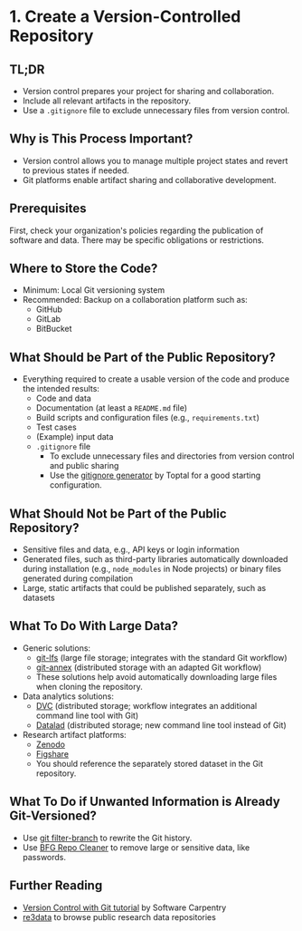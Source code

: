 # 1. Create a Version-Controlled Repository

## TL;DR

- Version control prepares your project for sharing and collaboration.
- Include all relevant artifacts in the repository.
- Use a `.gitignore` file to exclude unnecessary files from version control.

## Why is This Process Important?

- Version control allows you to manage multiple project states and revert to previous states if needed.
- Git platforms enable artifact sharing and collaborative development.

## Prerequisites

First, check your organization's policies regarding the publication of software and data.
There may be specific obligations or restrictions.

## Where to Store the Code?

- Minimum: Local Git versioning system
- Recommended: Backup on a collaboration platform such as:
  - GitHub
  - GitLab
  - BitBucket

## What Should be Part of the Public Repository?

- Everything required to create a usable version of the code and produce the intended results:
  - Code and data
  - Documentation (at least a `README.md` file)
  - Build scripts and configuration files (e.g., `requirements.txt`)
  - Test cases
  - (Example) input data
  - `.gitignore` file
    - To exclude unnecessary files and directories from version control and public sharing
    - Use the [gitignore generator](https://www.toptal.com/developers/gitignore) by Toptal for a good starting configuration.

## What Should Not be Part of the Public Repository?

- Sensitive files and data, e.g., API keys or login information
- Generated files, such as third-party libraries automatically downloaded during installation (e.g., `node_modules` in Node projects) or binary files generated during compilation
- Large, static artifacts that could be published separately, such as datasets

## What To Do With Large Data?

- Generic solutions:
  - [git-lfs](https://git-lfs.com) (large file storage; integrates with the standard Git workflow)
  - [git-annex](https://git-annex.branchable.com) (distributed storage with an adapted Git workflow)
  - These solutions help avoid automatically downloading large files when cloning the repository.
- Data analytics solutions:
  - [DVC](https://dvc.org) (distributed storage; workflow integrates an additional command line tool with Git)
  - [Datalad](https://handbook.datalad.org/en/latest/intro/executive_summary.html) (distributed storage; new command line tool instead of Git)
- Research artifact platforms:
  - [Zenodo](https://zenodo.org)
  - [Figshare](https://figshare.com)
  - You should reference the separately stored dataset in the Git repository.

## What To Do if Unwanted Information is Already Git-Versioned?

- Use [git filter-branch](https://git-scm.com/docs/git-filter-branch) to rewrite the Git history.
- Use [BFG Repo Cleaner](https://rtyley.github.io/bfg-repo-cleaner/) to remove large or sensitive data, like passwords.

## Further Reading

- [Version Control with Git tutorial](https://swcarpentry.github.io/git-novice/) by Software Carpentry
- [re3data](http://re3data.org/) to browse public research data repositories
